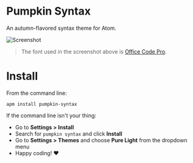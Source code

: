 # Pumpkin Syntax

An autumn-flavored syntax theme for Atom.

![Screenshot](https://raw.githubusercontent.com/pfist/pumpkin-syntax/assets/screenshot.png)
> The font used in the screenshot above is [Office Code Pro](https://github.com/nathco/Office-Code-Pro).

# Install

From the command line:

`apm install pumpkin-syntax`

If the command line isn't your thing:

- Go to **Settings > Install**
- Search for `pumpkin syntax` and click **Install**
- Go to **Settings > Themes** and choose **Pure Light** from the dropdown menu
- Happy coding! ♥
